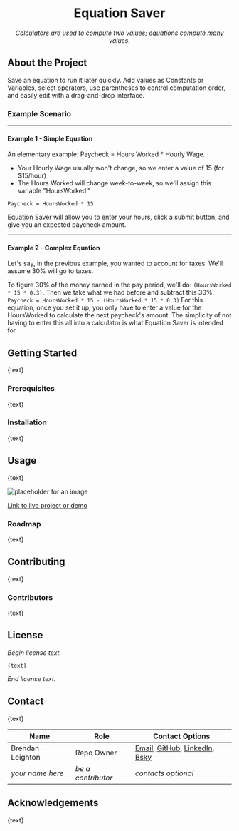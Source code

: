 <!-- 
	MARKDOWN LINKS & IMAGES
-->
[apache]: https://img.shields.io/badge/License-Apache%20License%202.0-blue
[apache-url]: http://www.apache.org/licenses/LICENSE-2.0

<!-- 
	PROJECT TITLE
	A name that explains the subject
-->
<div align='center'>
    
# Equation Saver

*Calculators are used to compute two values; equations compute many values.*

</div>

<!-- 
	ABOUT THE PROJECT
	
	1. What does the project do specifically?
	2. Provide context and add links to explainer content a newb would find helpful.
	3. Subsection: A list of features
-->
## About the Project

<p>
Save an equation to run it later quickly. Add values as Constants or Variables, select operators, use parentheses to control computation order, and easily edit with a  drag-and-drop interface.

### Example Scenario

---
#### Example 1 - Simple Equation

An elementary example: Paycheck = Hours Worked * Hourly Wage. 
- Your Hourly Wage usually won't change, so we enter a value of 15 (for $15/hour)
- The Hours Worked will change week-to-week, so we'll assign this variable "HoursWorked."

`Paycheck = HoursWorked * 15`

Equation Saver will allow you to enter your hours, click a submit button, and give you an expected paycheck amount.

---
#### Example 2 - Complex Equation

Let's say, in the previous example, you wanted to account for taxes. We'll assume 30% will go to taxes.

  To figure 30% of the money earned in the pay period, we'll do: `(HoursWorked * 15 * 0.3)`. Then we take what we had before and subtract this 30%. `Paycheck = HoursWorked * 15 - (HoursWorked * 15 * 0.3)` For this equation, once you set it up, you only have to enter a value for the HoursWorked to calculate the next paycheck's amount. The simplicity of not having to enter this all into a calculator is what Equation Saver is intended for.
  
</p>

<!-- 
	Live Project or Demo
	Link to:
	- website
	- demo
-->
## Getting Started

<p>
	{text}
</p>

### Prerequisites

<p>
	{text}
</p>

### Installation

<p>
	{text}
</p>

## Usage

<p>
	{text}
</p>

<img src="../assets/screenshot.png" alt="placeholder for an image"></img>

[Link to live project or demo](http://www.example.com) 

### Roadmap

<p>
	{text}
</p>

## Contributing

<p>
	{text}
</p>

### Contributors

<p>
	{text}
</p>

## License

<p>
    
*Begin license text.*

    {text}

*End license text.*

</p>

## Contact

<p>
	{text}
</p>

| Name             | Role               | Contact Options                                                                                                                                                                               |
| ---------------- | ------------------ | --------------------------------------------------------------------------------------------------------------------------------------------------------------------------------------------- |
| Brendan Leighton | Repo Owner         | [Email](br3ndan.l8n@gmail.com), [GitHub](https://github.com/Brendan-Leighton), [LinkedIn](https://www.linkedin.com/in/brendan-leighton/), [Bsky](https://bsky.app/profile/brenzy.bsky.social) |
| *your name here* | *be a contributor* | *contacts optional*                                                                                                                                                                           |



## Acknowledgements

<p>
	{text}
</p>
